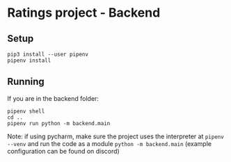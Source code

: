 # Ratings project - Backend
## Setup
`pip3 install --user pipenv`  
`pipenv install`

## Running
If you are in the backend folder:
```
pipenv shell
cd ..
pipenv run python -m backend.main
```  
Note: if using pycharm, make sure the project uses the interpreter at `pipenv --venv` and run the code as a module `python -m backend.main` (example configuration can be found on discord)

